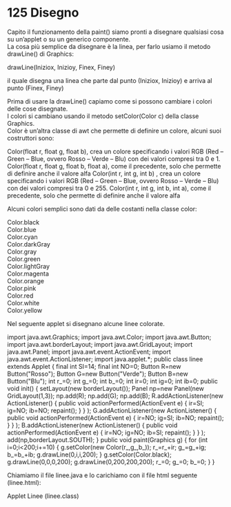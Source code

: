 # 125 Disegno

Capito il funzionamento della paint\(\) siamo pronti a disegnare qualsiasi cosa su un’applet o su un generico componente.  
La cosa più semplice da disegnare è la linea, per farlo usiamo il metodo drawLine\(\) di Graphics:

drawLine\(Iniziox, Inizioy, Finex, Finey\)

il quale disegna una linea che parte dal punto \(Iniziox, Inizioy\) e arriva al punto \(Finex, Finey\)

Prima di usare la drawLine\(\) capiamo come si possono cambiare i colori delle cose disegnate.  
I colori si cambiano usando il metodo setColor\(Color c\) della classe Graphics.  
Color è un’altra classe di awt che permette di definire un colore, alcuni suoi costruttori sono:

Color\(float r, float g, float b\), crea un colore specificando i valori RGB \(Red – Green – Blue, ovvero Rosso – Verde – Blu\) con dei valori compresi tra 0 e 1. Color\(float r, float g, float b, float a\), come il precedente, solo che permette di definire anche il valore alfa Color\(int r, int g, int b\) , crea un colore specificando i valori RGB \(Red – Green – Blue, ovvero Rosso – Verde – Blu\) con dei valori compresi tra 0 e 255. Color\(int r, int g, int b, int a\), come il precedente, solo che permette di definire anche il valore alfa

Alcuni colori semplici sono dati da delle costanti nella classe color:

Color.black  
Color.blue  
Color.cyan  
Color.darkGray  
Color.gray  
Color.green  
Color.lightGray  
Color.magenta  
Color.orange  
Color.pink  
Color.red  
Color.white  
Color.yellow

Nel seguente applet si disegnano alcune linee colorate.

import java.awt.Graphics; import java.awt.Color; import java.awt.Button; import java.awt.borderLayout; import java.awt.GridLayout; import java.awt.Panel; import java.awt.event.ActionEvent; import java.awt.event.ActionListener; import java.applet.\*; public class linee extends Applet { final int SI=14; final int NO=0; Button R=new Button\("Rosso"\); Button G=new Button\("Verde"\); Button B=new Button\("Blu"\); int r_=0; int g_=0; int b_=0; int ir=0; int ig=0; int ib=0; public void init\(\) { setLayout\(new borderLayout\(\)\); Panel np=new Panel\(new GridLayout\(1,3\)\); np.add\(R\); np.add\(G\); np.add\(B\); R.addActionListener\(new ActionListener\(\) { public void actionPerformed\(ActionEvent e\) { ir=SI; ig=NO; ib=NO; repaint\(\); } } \); G.addActionListener\(new ActionListener\(\) { public void actionPerformed\(ActionEvent e\) { ir=NO; ig=SI; ib=NO; repaint\(\); } } \); B.addActionListener\(new ActionListener\(\) { public void actionPerformed\(ActionEvent e\) { ir=NO; ig=NO; ib=SI; repaint\(\); } } \); add\(np,borderLayout.SOUTH\); } public void paint\(Graphics g\) { for \(int i=0;i&lt;200;i+=10\) { g.setColor\(new Color\(r_,g_,b_\)\); r_=r_+ir; g_=g_+ig; b_=b_+ib; g.drawLine\(0,i,i,200\); } g.setColor\(Color.black\); g.drawLine\(0,0,0,200\); g.drawLine\(0,200,200,200\); r_=0; g_=0; b\_=0; } }

Chiamiamo il file linee.java e lo carichiamo con il file html seguente \(linee.html\):

Applet Linee \(linee.class\)


